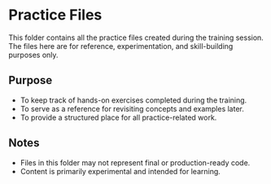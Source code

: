 # Practice Files

This folder contains all the practice files created during the training session.  
The files here are for reference, experimentation, and skill-building purposes only.  

## Purpose
- To keep track of hands-on exercises completed during the training.  
- To serve as a reference for revisiting concepts and examples later.  
- To provide a structured place for all practice-related work.  

## Notes
- Files in this folder may not represent final or production-ready code.  
- Content is primarily experimental and intended for learning.  
